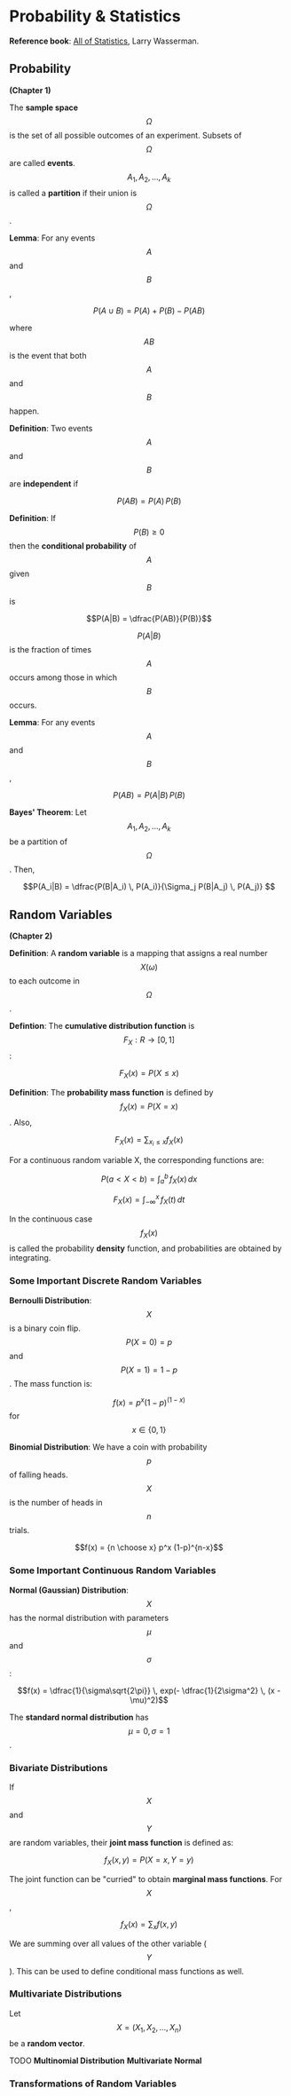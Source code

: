 # Probability & Statistics

**Reference book**: [All of Statistics](http://www.stat.cmu.edu/~larry/all-of-statistics/), Larry Wasserman.


## Probability
**(Chapter 1)**

The **sample space** $$\Omega$$ is the set of all possible outcomes of an experiment. Subsets of $$\Omega$$ are called **events**. $$A_1, A_2, ..., A_k$$ is called a **partition** if their union is $$\Omega$$.

**Lemma**: For any events $$A$$ and $$B$$,

$$P(A \cup B) = P(A) + P(B) - P(AB)$$

where $$AB$$ is the event that both $$A$$ and $$B$$ happen.

**Definition**: Two events $$A$$ and $$B$$ are **independent** if

$$P(AB) = P(A)\,P(B)$$

**Definition**: If $$P(B) \geq 0$$ then the **conditional probability** of $$A$$ given $$B$$ is

$$P(A|B) = \dfrac{P(AB)}{P(B)}$$

$$P(A|B)$$ is the fraction of times $$A$$ occurs among those in which $$B$$ occurs.

**Lemma**: For any events $$A$$ and $$B$$,

$$P(AB) = P(A|B)\,P(B)$$

**Bayes' Theorem**: Let $$A_1, A_2, ..., A_k$$ be a partition of $$\Omega$$. Then,

$$P(A_i|B) = \dfrac{P(B|A_i) \, P(A_i)}{\Sigma_j P(B|A_j) \, P(A_j)} $$

## Random Variables
**(Chapter 2)**

**Definition**: A **random variable** is a mapping that assigns a real number $$X(\omega)$$ to each outcome in $$\Omega$$.

**Defintion**: The **cumulative distribution function** is $$F_X : R \to [0, 1]$$:

$$F_X(x) = P(X \le x) $$

**Definition**: The **probability mass function** is defined by $$f_X(x) = P(X = x)$$. Also,

$$F_X(x) = \sum_{x_i \le x} f_X(x)$$

For a continuous random variable X, the corresponding functions are:

$$P(a \lt X \lt b) = \int_{a}^{b}\, f_X(x) \,dx $$

$$F_X(x) = \int_{-\infty}^{x}\,f_X(t)\,dt$$

In the continuous case $$f_X(x)$$ is called the probability **density** function, and probabilities are obtained by integrating.

### Some Important Discrete Random Variables

**Bernoulli Distribution**: $$X$$ is a binary coin flip. $$P(X = 0) = p$$ and $$P(X = 1) = 1-p$$. The mass function is:

$$f(x) = p^x(1-p)^{(1-x)}$$ for $$x \in \{0, 1\}$$

**Binomial Distribution**: We have a coin with probability $$p$$ of falling heads. $$X$$ is the number of heads in $$n$$ trials.

$$f(x) = {n \choose x} p^x (1-p)^{n-x}$$

### Some Important Continuous Random Variables

**Normal (Gaussian) Distribution**: $$X$$ has the normal distribution with parameters $$\mu$$ and $$\sigma$$:

$$f(x) = \dfrac{1}{\sigma\sqrt{2\pi}} \, exp(- \dfrac{1}{2\sigma^2} \, (x -\mu)^2)$$

The **standard normal distribution** has $$\mu = 0, \sigma = 1$$.

### Bivariate Distributions
If $$X$$ and $$Y$$ are random variables, their **joint mass function** is defined as:

$$f_X(x, y) = P(X = x, Y = y)$$

The joint function can be "curried" to obtain **marginal mass functions**. For $$X$$,

$$f_X(x) = \sum_{x}f(x, y)$$

We are summing over all values of the other variable ($$Y$$). This can be used to define conditional mass functions as well.

### Multivariate Distributions
Let $$X = (X_1, X_2, ..., X_n)$$ be a **random vector**.

TODO
**Multinomial Distribution**
**Multivariate Normal**

### Transformations of Random Variables